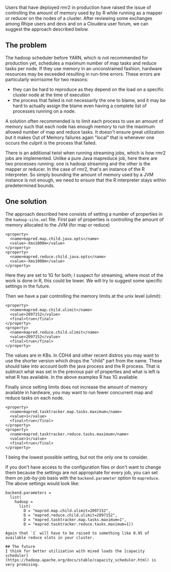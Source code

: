 Users that have deployed rmr2 in production have raised the issue of controlling the amount of memory used by by R while running as a mapper or reducer on the nodes of a cluster. After reviewing some exchanges among Rhipe users and devs and on a Cloudera user forum, we can suggest the approach described below. 

## The problem

The hadoop scheduler before YARN, which is not recommended for production yet, schedules a maximum number of map tasks and reduce tasks per node. If they use memory in an unconstrained fashion, hardware resources may be exceeded resulting in run-time errors. These errors are particularly worrisome for two reasons: 
* they can be hard to reproduce as they depend on the load on a specific cluster node at the time of execution
* the process that failed is not necessarily the one to blame, and it may be hard to actually assign the blame even having a complete list of processes running on a node.

A solution often recommended is to limit each process to use an amount of memory such that each node has enough memory to run the maximum allowed number of map and reduce tasks. It doesn't ensure great utilization but it makes Out of Memory failures again "local" that is whenever one occurs the culprit is the process that failed.

There is an additional twist when running streaming jobs, which is how rmr2 jobs are implemented. Unlike a pure Java mapreduce job, here there are two processes running: one is hadoop streaming and the other is the mapper or reducer. In the case of rmr2, that's an instance of the R interpreter. So simply bounding the amount of memory used by a JVM instance is not enough, we need to ensure that the R interpreter stays within predetermined bounds.


## One solution
The approach described here consists of setting a number of properties in the `hadoop-site.xml` file.
First pair of properties is controlling the amount of memory allocated to the JVM (for map or reduce)

```
<property> 
  <name>mapred.map.child.java.opts</name> 
  <value>-Xmx1000m</value> 
</property> 
<property> 
  <name>mapred.reduce.child.java.opts</name> 
  <value>-Xmx1000m</value> 
</property> 
```

Here they are set to 1G for both; I suspect for streaming, where most of the work is done in R, this could be lower. We will try to suggest some specific settings in the future.

Then we have a pair controlling the memory limits at the unix level (ulimit):

```
<property> 
  <name>mapred.map.child.ulimit</name> 
  <value>2097152</value> 
  <final>true</final> 
</property> 
<property> 
  <name>mapred.reduce.child.ulimit</name> 
  <value>2097152</value> 
  <final>true</final> 
</property> 
```

The values are in KBs. In CDH4 and other recent distros you may want to use the shorter version which drops the "child" part from the name. These should take into account both the java process and the R process. That is subtract what was set in the previous pair of properties and what is left is what R has available. In the above examples R has 1G available.

Finally since setting limits does not increase the amount of memory available in hardware, you may want to run fewer concurrent map and reduce tasks on each node.

```
<property> 
  <name>mapred.tasktracker.map.tasks.maximum</name> 
  <value>1</value> 
  <final>true</final> 
</property> 
<property> 
  <name>mapred.tasktracker.reduce.tasks.maximum</name> 
  <value>1</value> 
  <final>true</final> 
</property> 
```

1 being the lowest possible setting, but not the only one to consider. 

If you don't have access to the configuration files or don't want to change them because the settings are not appropriate for every job, you can set them on job-by-job basis with the `backend.parameter` option to `mapreduce`. The above settings would look like:

```
backend.parameters = 
  list(
    hadoop = 
      list(
        D = "mapred.map.child.ulimit=2097152",
        D = "mapred.reduce.child.ulimit=2097152",
        D = "mapred.tasktracker.map.tasks.maximum=1",
        D = "mapred.tasktracker.reduce.tasks.maximum=1))

Again that `1` will have to be raised to something like 0.95 of available reduce slots in your cluster.

## The future
I think for better utilization with mixed loads the [capacity scheduler](https://hadoop.apache.org/docs/stable/capacity_scheduler.html) is very promising. 